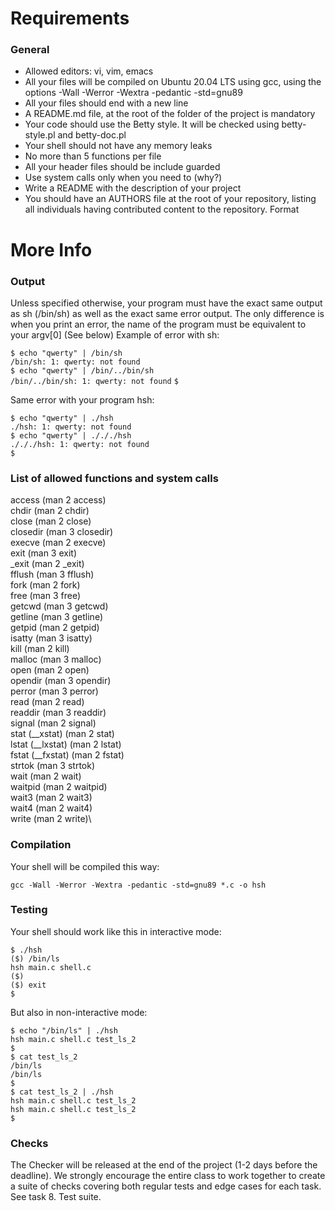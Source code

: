 # Requirements
### General
- Allowed editors: vi, vim, emacs
- All your files will be compiled on Ubuntu 20.04 LTS using gcc, using the options -Wall -Werror -Wextra -pedantic -std=gnu89
- All your files should end with a new line
- A README.md file, at the root of the folder of the project is mandatory
- Your code should use the Betty style. It will be checked using betty-style.pl and betty-doc.pl
- Your shell should not have any memory leaks
- No more than 5 functions per file
- All your header files should be include guarded
- Use system calls only when you need to (why?)
- Write a README with the description of your project
- You should have an AUTHORS file at the root of your repository, listing all individuals having contributed content to the repository. Format

# More Info
### Output
Unless specified otherwise, your program must have the exact same output as sh (/bin/sh) as well as the exact same error output.
The only difference is when you print an error, the name of the program must be equivalent to your argv[0] (See below)
Example of error with sh:

`$ echo "qwerty" | /bin/sh`\
`/bin/sh: 1: qwerty: not found`\
`$ echo "qwerty" | /bin/../bin/sh`\
`/bin/../bin/sh: 1: qwerty: not found`
`$`

Same error with your program hsh:

`$ echo "qwerty" | ./hsh`\
`./hsh: 1: qwerty: not found`\
`$ echo "qwerty" | ./././hsh`\
`./././hsh: 1: qwerty: not found`\
`$`

### List of allowed functions and system calls
access (man 2 access)\
chdir (man 2 chdir)\
close (man 2 close)\
closedir (man 3 closedir)\
execve (man 2 execve)\
exit (man 3 exit)\
_exit (man 2 _exit)\
fflush (man 3 fflush)\
fork (man 2 fork)\
free (man 3 free)\
getcwd (man 3 getcwd)\
getline (man 3 getline)\
getpid (man 2 getpid)\
isatty (man 3 isatty)\
kill (man 2 kill)\
malloc (man 3 malloc)\
open (man 2 open)\
opendir (man 3 opendir)\
perror (man 3 perror)\
read (man 2 read)\
readdir (man 3 readdir)\
signal (man 2 signal)\
stat (__xstat) (man 2 stat)\
lstat (__lxstat) (man 2 lstat)\
fstat (__fxstat) (man 2 fstat)\
strtok (man 3 strtok)\
wait (man 2 wait)\
waitpid (man 2 waitpid)\
wait3 (man 2 wait3)\
wait4 (man 2 wait4)\
write (man 2 write)\

### Compilation
Your shell will be compiled this way:

`gcc -Wall -Werror -Wextra -pedantic -std=gnu89 *.c -o hsh`
### Testing
Your shell should work like this in interactive mode:

`$ ./hsh`\
`($) /bin/ls`\
`hsh main.c shell.c`\
`($)`\
`($) exit`\
`$`

But also in non-interactive mode:

`$ echo "/bin/ls" | ./hsh`\
`hsh main.c shell.c test_ls_2`\
`$`\
`$ cat test_ls_2`\
`/bin/ls`\
`/bin/ls`\
`$`\
`$ cat test_ls_2 | ./hsh`\
`hsh main.c shell.c test_ls_2`\
`hsh main.c shell.c test_ls_2`\
`$`

### Checks
The Checker will be released at the end of the project (1-2 days before the deadline). We strongly encourage the entire class to work together to create a suite of checks covering both regular tests and edge cases for each task. See task 8. Test suite.
